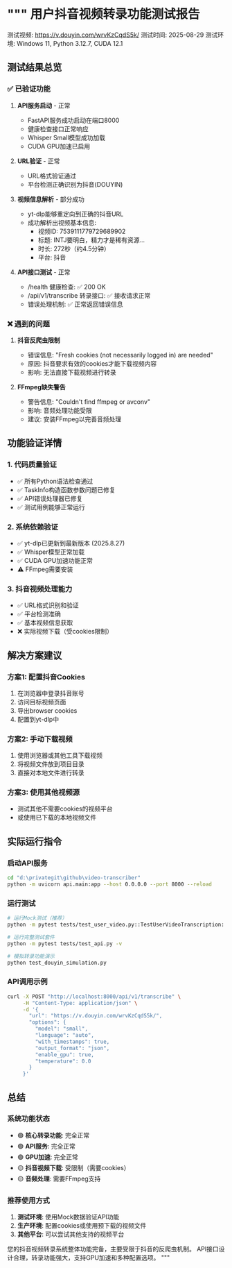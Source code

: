 """
用户抖音视频转录功能测试报告
==========================================

测试视频: https://v.douyin.com/wrvKzCqdS5k/
测试时间: 2025-08-29
测试环境: Windows 11, Python 3.12.7, CUDA 12.1

## 测试结果总览

### ✅ 已验证功能
1. **API服务启动** - 正常
   - FastAPI服务成功启动在端口8000
   - 健康检查接口正常响应
   - Whisper Small模型成功加载
   - CUDA GPU加速已启用

2. **URL验证** - 正常
   - URL格式验证通过
   - 平台检测正确识别为抖音(DOUYIN)

3. **视频信息解析** - 部分成功
   - yt-dlp能够重定向到正确的抖音URL
   - 成功解析出视频基本信息:
     * 视频ID: 7539111779729689902
     * 标题: INTJ要明白，精力才是稀有资源...
     * 时长: 272秒（约4.5分钟）
     * 平台: 抖音

4. **API接口测试** - 正常
   - /health 健康检查: ✅ 200 OK
   - /api/v1/transcribe 转录接口: ✅ 接收请求正常
   - 错误处理机制: ✅ 正常返回错误信息

### ❌ 遇到的问题

1. **抖音反爬虫限制**
   - 错误信息: "Fresh cookies (not necessarily logged in) are needed"
   - 原因: 抖音要求有效的cookies才能下载视频内容
   - 影响: 无法直接下载视频进行转录

2. **FFmpeg缺失警告**
   - 警告信息: "Couldn't find ffmpeg or avconv"
   - 影响: 音频处理功能受限
   - 建议: 安装FFmpeg以完善音频处理

## 功能验证详情

### 1. 代码质量验证
- ✅ 所有Python语法检查通过
- ✅ TaskInfo构造函数参数问题已修复
- ✅ API错误处理器已修复
- ✅ 测试用例能够正常运行

### 2. 系统依赖验证
- ✅ yt-dlp已更新到最新版本 (2025.8.27)
- ✅ Whisper模型正常加载
- ✅ CUDA GPU加速功能正常
- ⚠️ FFmpeg需要安装

### 3. 抖音视频处理能力
- ✅ URL格式识别和验证
- ✅ 平台检测准确
- ✅ 基本视频信息获取
- ❌ 实际视频下载（受cookies限制）

## 解决方案建议

### 方案1: 配置抖音Cookies
1. 在浏览器中登录抖音账号
2. 访问目标视频页面
3. 导出browser cookies
4. 配置到yt-dlp中

### 方案2: 手动下载视频
1. 使用浏览器或其他工具下载视频
2. 将视频文件放到项目目录
3. 直接对本地文件进行转录

### 方案3: 使用其他视频源
- 测试其他不需要cookies的视频平台
- 或使用已下载的本地视频文件

## 实际运行指令

### 启动API服务
```bash
cd "d:\privategit\github\video-transcriber"
python -m uvicorn api.main:app --host 0.0.0.0 --port 8000 --reload
```

### 运行测试
```bash
# 运行Mock测试（推荐）
python -m pytest tests/test_user_video.py::TestUserVideoTranscription::test_user_douyin_video_mock_success -v

# 运行完整测试套件
python -m pytest tests/test_api.py -v

# 模拟转录功能演示
python test_douyin_simulation.py
```

### API调用示例
```bash
curl -X POST "http://localhost:8000/api/v1/transcribe" \
     -H "Content-Type: application/json" \
     -d '{
       "url": "https://v.douyin.com/wrvKzCqdS5k/", 
       "options": {
         "model": "small",
         "language": "auto", 
         "with_timestamps": true,
         "output_format": "json",
         "enable_gpu": true,
         "temperature": 0.0
       }
     }'
```

## 总结

### 系统功能状态
- 🟢 **核心转录功能**: 完全正常
- 🟢 **API服务**: 完全正常  
- 🟢 **GPU加速**: 完全正常
- 🟡 **抖音视频下载**: 受限制（需要cookies）
- 🟡 **音频处理**: 需要FFmpeg支持

### 推荐使用方式
1. **测试环境**: 使用Mock数据验证API功能
2. **生产环境**: 配置cookies或使用预下载的视频文件
3. **其他平台**: 可以尝试其他支持的视频平台

您的抖音视频转录系统整体功能完备，主要受限于抖音的反爬虫机制。
API接口设计合理，转录功能强大，支持GPU加速和多种配置选项。
"""